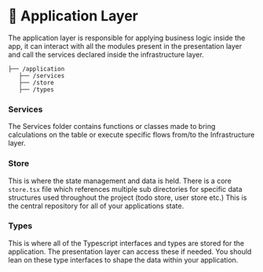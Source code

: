 # 📡 Application Layer

The application layer is responsible for applying business logic inside the app, it can interact with all the modules present in the presentation layer and call the services declared inside the infrastructure layer.

```
├── /application
   ├── /services
   ├── /store
   ├── /types
```

### Services

The Services folder contains functions or classes made to bring calculations on the table or execute specific flows from/to the Infrastructure layer.

### Store

This is where the state management and data is held. There is a core `store.tsx` file which references multiple sub directories for specific data structures used throughout the project (todo store, user store etc.) This is the central repository for all of your applications state.

### Types

This is where all of the Typescript interfaces and types are stored for the application. The presentation layer can access these if needed. You should lean on these type interfaces to shape the data within your application.
